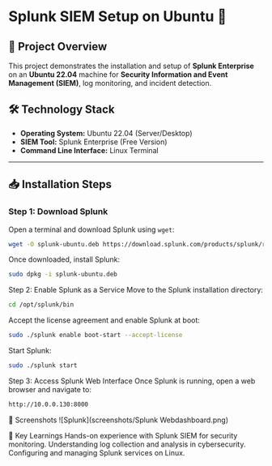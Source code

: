 # Splunk SIEM Setup on Ubuntu 🚀

## 📌 Project Overview
This project demonstrates the installation and setup of **Splunk Enterprise** on an **Ubuntu 22.04** machine for **Security Information and Event Management (SIEM)**, log monitoring, and incident detection.

## 🛠 Technology Stack
- **Operating System:** Ubuntu 22.04 (Server/Desktop)
- **SIEM Tool:** Splunk Enterprise (Free Version)
- **Command Line Interface:** Linux Terminal

---

## 📥 Installation Steps

### **Step 1: Download Splunk**
Open a terminal and download Splunk using `wget`:

```bash
wget -O splunk-ubuntu.deb https://download.splunk.com/products/splunk/releases/latest/linux/splunk-latest-linux-2.0-amd64.deb
```
Once downloaded, install Splunk:
```bash
sudo dpkg -i splunk-ubuntu.deb
```

Step 2: Enable Splunk as a Service
Move to the Splunk installation directory:
```bash
cd /opt/splunk/bin
```
Accept the license agreement and enable Splunk at boot:
```bash
sudo ./splunk enable boot-start --accept-license
```
Start Splunk:
```bash
sudo ./splunk start
```

Step 3: Access Splunk Web Interface
Once Splunk is running, open a web browser and navigate to:
```bash
http://10.0.0.130:8000
```

📸 Screenshots
![Splunk](screenshots/Splunk Webdashboard.png) 

🎯 Key Learnings
Hands-on experience with Splunk SIEM for security monitoring.
Understanding log collection and analysis in cybersecurity.
Configuring and managing Splunk services on Linux.
